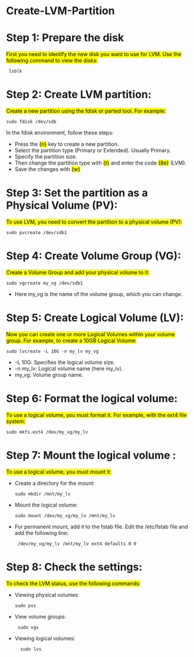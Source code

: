 # Create-LVM-Partition

# Step 1: Prepare the disk
 <mark>First you need to identify the new disk you want to use for LVM. Use the following command to view the disks:</mark>
                                                                                                                         
     lsblk

# Step 2: Create LVM partition:
<mark>Create a new partition using the fdisk or parted tool. For example:</mark>

    sudo fdisk /dev/sdb

                                                                                                                    
In the fdisk environment, follow these steps: 
*   Press the <mark>{n}</mark> key to create a new partition.
*   Select the partition type (Primary or Extended). Usually Primary.
*   Specify the partition size.
*   Then change the partition type with <mark>{t}</mark> and enter the code <mark>{8e}</mark> (LVM).
*   Save the changes with <mark>{w}</mark>


# Step 3: Set the partition as a Physical Volume (PV):
  <mark>To use LVM, you need to convert the partition to a physical volume (PV):</mark>

    sudo pvcreate /dev/sdb1

# Step 4: Create Volume Group (VG):
<mark>Create a Volume Group and add your physical volume to it:</mark>
     
    sudo vgcreate my_vg /dev/sdb1
  
* Here my_vg is the name of the volume group, which you can change.

# Step 5: Create Logical Volume (LV):
 <mark>Now you can create one or more Logical Volumes within your volume group. For example, to create a 10GB Logical Volume:</mark>

    sudo lvcreate -L 10G -n my_lv my_vg

   * -L 10G: Specifies the logical volume size.
   * -n my_lv: Logical volume name (here my_lv).
   * my_vg: Volume group name.

# Step 6: Format the logical volume:
  <mark>To use a logical volume, you must format it. For example, with the ext4 file system:</mark>
   
    sudo mkfs.ext4 /dev/my_vg/my_lv

# Step 7: Mount the logical volume :
<mark>To use a logical volume, you must mount it:</mark>
* Create a directory for the mount:
  
      sudo mkdir /mnt/my_lv
* Mount the logical volume:

      sudo mount /dev/my_vg/my_lv /mnt/my_lv

* For permanent mount, add it to the fstab file. Edit the /etc/fstab file and add the following line:

       /dev/my_vg/my_lv /mnt/my_lv ext4 defaults 0 0

# Step 8: Check the settings:
 <mark>To check the LVM status, use the following commands:</mark>
 * Viewing physical volumes:

       sudo pvs

* View volume groups:

       sudo vgs

* Viewing logical volumes:

        sudo lvs
